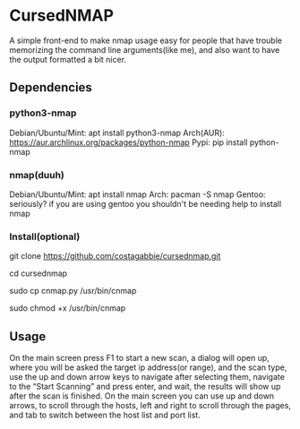 # CursedNMAP
A simple front-end to make nmap usage easy for people that have trouble memorizing the command line arguments(like me), and also want to have the output formatted a bit nicer.
## Dependencies
### python3-nmap
Debian/Ubuntu/Mint: apt install python3-nmap
Arch(AUR): https://aur.archlinux.org/packages/python-nmap
Pypi: pip install python-nmap
### nmap(duuh)
Debian/Ubuntu/Mint: apt install nmap
Arch: pacman -S nmap
Gentoo: seriously? if you are using gentoo you shouldn't be needing help to install nmap
### Install(optional)
git clone https://github.com/costagabbie/cursednmap.git

cd cursednmap

sudo cp cnmap.py /usr/bin/cnmap

sudo chmod +x /usr/bin/cnmap

## Usage
On the main screen press F1 to start a new scan, a dialog will open up, where you will be asked the target ip address(or range), and the scan type, use the up and down arrow keys to navigate after selecting them, navigate to the “Start Scanning” and press enter, and wait, the results will show up after the scan is finished.
On the main screen you can use up and down arrows, to scroll through the hosts, left and right to scroll through the pages, and tab to switch between the host list and port list.

